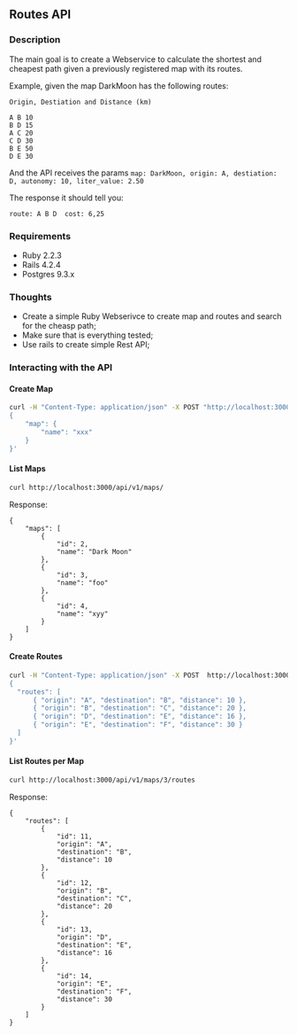 ## Routes API


### Description

The main goal is to create a Webservice to calculate the shortest and cheapest path given a previously registered map with its routes.

Example, given the map DarkMoon has the following routes:

```Origin, Destiation and Distance (km)```

```
A B 10
B D 15
A C 20
C D 30
B E 50
D E 30
```

And the API receives the params `map: DarkMoon, origin: A, destiation: D, autonomy: 10, liter_value: 2.50`

The response it should tell you:

`route: A B D  cost: 6,25`


### Requirements

* Ruby 2.2.3
* Rails 4.2.4
* Postgres 9.3.x

### Thoughts

- Create a simple Ruby Webserivce to create map and routes and search for the cheasp path;
- Make sure that is everything tested;
- Use rails to create simple Rest API;

### Interacting with the API

#### Create Map

```bash
curl -H "Content-Type: application/json" -X POST "http://localhost:3000/api/v1/maps/" -d'
{
    "map": {
        "name": "xxx"
    }
}'
```

#### List Maps

```bash
curl http://localhost:3000/api/v1/maps/
```

Response:
```
{
    "maps": [
        {
            "id": 2,
            "name": "Dark Moon"
        },
        {
            "id": 3,
            "name": "foo"
        },
        {
            "id": 4,
            "name": "xyy"
        }
    ]
}
```


#### Create Routes

```bash
curl -H "Content-Type: application/json" -X POST  http://localhost:3000/api/v1/maps/3/routes -d'
{
  "routes": [
      { "origin": "A", "destination": "B", "distance": 10 },
      { "origin": "B", "destination": "C", "distance": 20 },
      { "origin": "D", "destination": "E", "distance": 16 },
      { "origin": "E", "destination": "F", "distance": 30 }
  ]
}'
```

#### List Routes per Map

```bash
curl http://localhost:3000/api/v1/maps/3/routes
```

Response:
```
{
    "routes": [
        {
            "id": 11,
            "origin": "A",
            "destination": "B",
            "distance": 10
        },
        {
            "id": 12,
            "origin": "B",
            "destination": "C",
            "distance": 20
        },
        {
            "id": 13,
            "origin": "D",
            "destination": "E",
            "distance": 16
        },
        {
            "id": 14,
            "origin": "E",
            "destination": "F",
            "distance": 30
        }
    ]
}
```

